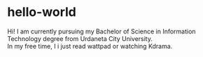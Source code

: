 # hello-world

Hi!
      I am currently pursuing my Bachelor of Science in Information Technology degree from Urdaneta City University.  
   In my free time, I i just read wattpad or watching  Kdrama. 
